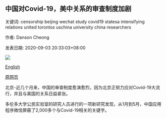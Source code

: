 ## 中国对Covid-19，美中关系的审查制度加剧

关键词: censorship beijing wechat study covid19 statesa intensifying relations united torontos uschina university china researchers

作者: Danson Cheong

发表日期: 2020-09-03 20:33:03+08:00

![](https://www.straitstimes.com/sites/default/files/styles/x_large/public/articles/2020/09/03/yq-wechat-03092024.jpg?itok=hDSE6Sr5)

[English](Censorship%20in%20China%20intensifying%20over%20Covid-19%2C%20US-China%20relations.md)

[原网页](https://www.straitstimes.com/asia/east-asia/censorship-in-china-intensifying-over-covid-19-us-china-relations)

北京-近几个月来，中国的审查制度愈演愈烈，因为北京正努力应对Covid-19大流行，并且与美国的关系日益紧张。

多伦多大学公民实验室的研究人员进行的一项新研究发现，从1月到5月，中国应用程序微信屏蔽了2,000多个与Covid-19相关的关键字。